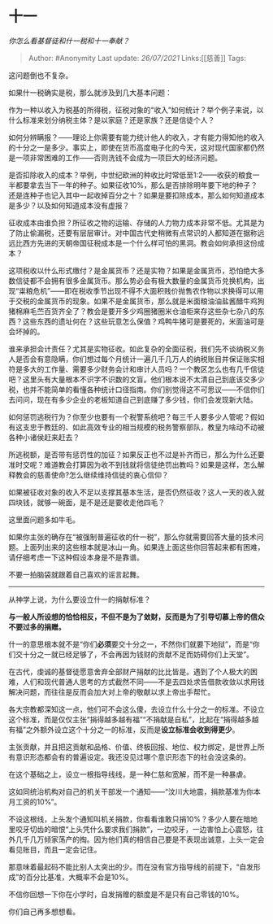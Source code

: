 # 十一
*你怎么看基督徒和什一税和十一奉献？*

> Author: #Anonymity
> Last update: *26/07/2021*
> Links:[[慈善]]
> Tags:

这问题倒也不复杂。

如果什一税确实是税，那么就涉及到几大基本问题：

作为一种以收入为税基的所得税，征税对象的“收入”如何统计？举个例子来说，以什么标准来划分纳税主体？是以家庭？还是家族？还是信徒个人？

如何分辨瞒报？——理论上你需要有能力统计他人的收入，才有能力得知他的收入的十分之一是多少。事实上，即使在货币高度电子化的今天，这对现代国家都仍然是一项非常困难的工作——否则洗钱不会成为一项巨大的经济问题。

是否扣除收入的成本？举例，中世纪欧洲的种收比时常低至1:2——收获的粮食一半都要拿去当下一年的种子。如果征收10%，那么是否排除明年要下地的种子？还是连种子也记入其中一起收掉百分之十？如果是要扣除成本，那么如何知道成本是多少？以及如何知道成本没有虚报？

征收成本由谁负担？所征收之物的运输、存储的人力物力成本非常不低。尤其是为了防止偷漏税，还要有层层审计。对中国古代史稍微有点常识的人都知道在据称远远比西方先进的天朝帝国征税成本是一个什么样可怕的黑洞。教会如何承担这份成本？

这项税收以什么形式缴付？是金属货币？还是实物？如果是金属货币，恐怕绝大多数信徒都不会拥有很多金属货币。那么势必会有极大数量的金属货币兑换机构，出现“粜粮危机”——即在税收季节出现不得不大面积贱价抛售农作物以求换得可以用于交税的金属货币的现象。如果不是金属货币，那么就是米面粮油油盐酱醋牛鸡狗猪棉麻毛苎百货齐全了？教会是要开多少鸡圈猪圈米仓油柜来存这些杂七杂八的东西？这些东西的遗址何在？这些玩意怎么保值？鸡鸭牛猪可是要死的，米面油可是会坏掉的。

谁来承担会计责任？尤其是实物征收。如此复杂的全面征税，我们先不谈纳税义务人是否会有意隐瞒，你们想过每个月统计一遍几千几万人的纳税账目并保证账实相符是多大的工作量、需要多少财务会计和审计人员吗？一个教区怎么也有几千信徒吧？这里头有大量根本不识字不识数的文盲。他们根本说不太清自己到底该交多少税，也并不能简单的看懂各种统计口径指南。你们别觉得这不可思议——不信你们去问问，现在有多少企业的老板知道自己到底赚了多少钱，你们会发现新大陆。

如何惩罚逃税行为？你至少也要有一个税警系统吧？每三千人要多少人管呢？假如有这支忠于教廷的、如此高效专业的相当规模的税务警察部队，教皇为啥动不动被各种小诸侯赶来赶去？

所逃税额，是否带有惩罚性的加征？如果反正也不过是补齐而已，那么为什么还要准时交呢？难道教会打算因为收不到钱就将信徒绝罚出教吗？如果是这样，怎么解释教会的慈善使命?怎么继续维持信徒的衷心信仰？

如果被征收对象的收入不足以支撑其基本生活，是否仍然征收？这人一天的收入就四块钱，就够一碗面，是不是还是要收走他四毛？

这里面问题多如牛毛。

如果你主张的确存在“被强制普遍征收的什一税”，那么你就需要回答大量的技术问题。上面列出来的这些根本就是冰山一角。如果连上面这些你回答起来都有困难，请仔细考虑一下这种假设本身是不是靠谱。

不要一拍脑袋就跟着自己喜欢的谣言起舞。

---

从神学上说，为什么要设立什一的捐献标准？

**与一般人所设想的恰恰相反，不但不是为了敛财，反而是为了引导切慕上帝的信众不要过多的捐赠。**

什一的意思根本就不是“你们**必须**要交十分之一，不然你们就要下地狱”，而是“你们交十分之一就已经足够了，不会再因为钱财的贡献不足而妨碍你们上天堂”。

在古代，虔诚的基督徒愿意舍弃全部财产捐献的比比皆是。遇到了个人极大的困难，人们和现代普通人思考的方式截然不同——不是去四处求告借款收敛以求用钱解决问题，而往往是反而会加大对上帝的敬献以求上帝出手帮忙。

各大宗教都深知这一点，他们可不会这么傻，去设立什么十分之一的标准。不设立这个标准，而是仅仅主张“捐得越多越有福”“不捐献是自私”，比起在“捐得越多越有福”之外额外设立这个十分之一的标准，反而是**设立标准会收到得更少**。

主张贡献，并且把这贡献和品格、价值、终极回报、地位、权力绑定，是世界上所有意识形态都会有的普遍设定。我还没见过哪个意识形态下的社会没这条的。

在这个基础之上，设立一根指导线线，是一种仁慈和宽解，而不是一种暴虐。

这如同统治机构对自己的机关干部发一个通知——“汶川大地震，捐款基准为你本月工资的10%”。

不设这根线，上头发个通知叫机关捐款，你看看谁敢只捐10%？多少人要在暗地里咬牙切齿的暗恨“上头凭什么要求我们捐款”，一边咬牙，一边害怕上心震怒，往外几千几万倾家荡产的掏。因为他们真的相信自己要是不表现出诚意，上头一定会看见账目，而且一定会记住。

那意味着最起码不能比别人太突出的少。而在没有官方指导线的前提下，“自发形成”的百分比基准，大概率不会是10%。

不信你回想一下你在小学时，自发捐赠的额度是不是只有自己零钱的10%。

你们自己再多想想看。
